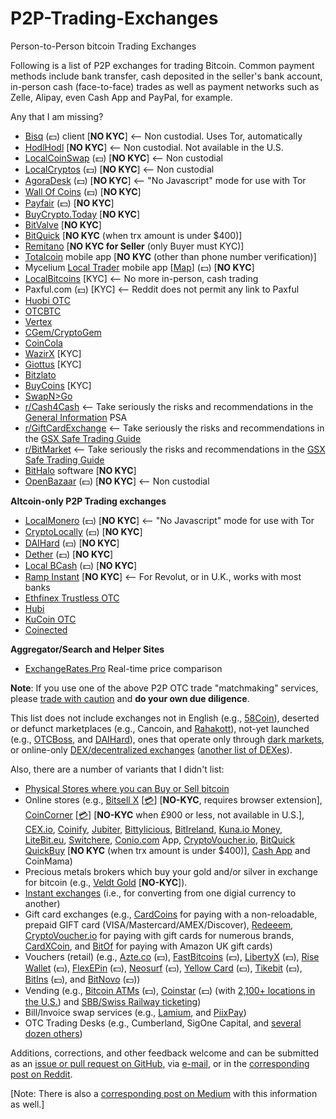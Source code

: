 # P2P-Trading-Exchanges
Person-to-Person bitcoin Trading Exchanges

Following is a list of P2P exchanges for trading Bitcoin.  Common payment methods include bank transfer, cash deposited in the seller's bank account, in-person cash (face-to-face) trades as well as payment networks such as Zelle, Alipay, even Cash App and PayPal, for example.

Any that I am missing?

- [Bisq](https://bisq.network) (💵) client [**NO KYC**]  <-- Non custodial. Uses Tor, automatically
- [HodlHodl](https://HodlHodl.com) [**NO KYC**]  <-- Non custodial. Not available in the U.S.
- [LocalCoinSwap](https://localcoinswap.com) (💵) [**NO KYC**] <-- Non custodial 
- [LocalCryptos](https://LocalCryptos.com) (💵) [**NO KYC**] <-- Non custodial
- [AgoraDesk](https://agoradesk.com) (💵) [**NO KYC**] <-- "No Javascript" mode for use with Tor
- [Wall Of Coins](https://wallofcoins.com) (💵) [**NO KYC**]
- [Payfair](https://payfair.io) (💵) [**NO KYC**]
- [BuyCrypto.Today](https://buycrypto.today) [**NO KYC**]
- [BitValve](https://BitValve.com) [**NO KYC**]
- [BitQuick](https://www.bitquick.co/buy) [**NO KYC** (when trx amount is under $400)]
- [Remitano](https://remitano.com) [**NO KYC for Seller** (only Buyer must KYC)]
- [Totalcoin](https://totalcoin.io/buy-sell-bitcoin) mobile app [**NO KYC** (other than phone number verification)] 
- Mycelium [Local Trader](https://mycelium.com/lt/help.html) mobile app [[Map](https://www.mycelium.com/lt/m/)] (💵) [**NO KYC**]
- [LocalBitcoins](https://LocalBitcoins.com) [KYC]  <-- No more in-person, cash trading
- Paxful.com (💵) [KYC]  <-- Reddit does not permit any link to Paxful 
- [Huobi OTC](https://otc.huobi.co/en-us/trade/buy-btc/)
- [OTCBTC](https://otcbtc.com/sell_offers?currency=btc&fiat_currency=cny&payment_type=all)
- [Vertex](https://vertex.market)
- [CGem/CryptoGem](https://cryptogem.global)
- [CoinCola](https://www.coincola.com/buy-bitcoin)
- [WazirX](https://wazirx.com/p2p) [KYC]
- [Giottus](https://www.giottus.com/p2p) [KYC]
- [Bitzlato](https://bitzlato.com/p2p)
- [BuyCoins](https://buycoins.africa/ads) [KYC]
- [SwapN>Go](https://www.swapngo.org)
- [r/Cash4Cash](https://reddit.com/r/Cash4Cash)  <-- Take seriously the risks and recommendations in the [General Information](https://reddit.com/r/Cash4Cash/comments/6zz7r7) PSA
- [r/GiftCardExchange](https://reddit.com/r/GiftCardExchange) <-- Take seriously the risks and recommendations in the [GSX Safe Trading Guide](https://reddit.com/r/giftcardexchange/comments/2gig0n/)
- [r/BitMarket](https://reddit.com/r/BitMarket) <-- Take seriously the risks and recommendations in the [GSX Safe Trading Guide](https://reddit.com/r/giftcardexchange/comments/2gig0n/)
- [BitHalo](https://bithalo.org) software [**NO KYC**]
- [OpenBazaar](https://openbazaar.com/discover/results/?type=cryptocurrency) (💵) [**NO KYC**] <-- Non custodial 

**Altcoin-only P2P Trading exchanges**

- [LocalMonero](https://localmonero.co/buy_monero) (💵) [**NO KYC**] <-- "No Javascript" mode for use with Tor
- [CryptoLocally](https://cryptolocally.com) (💵) [**NO KYC**]
- [DAIHard](http://daihard.exchange) (💵) [**NO KYC**]
- [Dether](https://app.dether.io) (💵) [**NO KYC**]
- [Local BCash](https://local.bitcoin.com) (💵) [**NO KYC**]
- [Ramp Instant](https://instant.ramp.network) [**NO KYC**] <-- For Revolut, or in U.K., works with most banks
- [Ethfinex Trustless OTC](https://trustless.ethfinex.com/otc)
- [Hubi](https://otc.Hubi.com)
- [KuCoin OTC](https://www.kucoin.com/otc)
- [Coinected](https://coinected.io)

**Aggregator/Search and Helper Sites**

- [ExchangeRates.Pro](https://ExchangeRates.pro) Real-time price comparison

**Note**: If you use one of the above P2P OTC trade "matchmaking" services, please [trade with caution](https://www.cryptorecorder.com/2019/02/08/things-you-want-to-know-before-buying-bitcoins-from-a-p2p-marketplace) and **do your own due diligence**.

This list does not include exchanges not in English (e.g., [58Coin](https://c2c.58ex.com)), deserted or defunct marketplaces (e.g., Cancoin, and [Rahakott](https://rahakott.io/s/market)), not-yet launched (e.g., [OTCBoss](https://gab.com/OTCBOSS), and [DAIHard](https://medium.com/daihard-buidlers)), ones that operate only through [dark markets](https://99bitcoins.com/accessing-dark-net-under-minutes-beginners-guide), or online-only [DEX/decentralized exchanges](https://www.cryptomorrow.com/2019/02/06/list-of-dex-crypto-exchanges) ([another list of DEXes](https://distribuyed.github.io/index)).

Also, there are a number of variants that I didn't list:

- [Physical Stores where you can Buy or Sell bitcoin](https://np.reddit.com/r/Bitcoin/comments/dabf2m)
- Online stores (e.g., [Bitsell X](https://bitsellx.com) [[💳](https://en.wikipedia.org/wiki/Credit_card)] [**NO-KYC**, requires browser extension], [CoinCorner](https://coincorner.com) [[💳](https://en.wikipedia.org/wiki/Credit_card)] [**NO-KYC** when £900 or less, not available in U.S.], [CEX.io](https://CEX.io.com), [Coinify](https://www.coinify.com), [Jubiter](https://app.jubiter.com/neworder/buy), [Bittylicious](https://bittylicious.com), [BitIreland](https://bitireland.ie), [Kuna.io Money](https://money.kuna.io), [LiteBit.eu](https://www.litebit.eu/en/buy), [Switchere](https://switchere.com), [Conio.com](https://conio.com) App, [CryptoVoucher.io](https://cryptovoucher.io), [BitQuick QuickBuy](https://www.bitquick.co/quick-buy) [**NO KYC** (when trx amount is under $400)], [Cash App](https://cash.app/bitcoin) and CoinMama)
- Precious metals brokers which buy your gold and/or silver in exchange for bitcoin (e.g., [Veldt Gold](https://veldtgold.com/sell-gold-for-bitcoin) [**NO-KYC**]).
- [Instant exchanges](https://np.reddit.com/r/Bitcoin/comments/cd1fr8) (i.e., for converting from one digial currency to another)
- Gift card exchanges (e.g., [CardCoins](https://www.cardcoins.co/) for paying with a non-reloadable, prepaid GIFT card (VISA/Mastercard/AMEX/Discover), [Redeeem](https://www.redeeem.com/gift-cards), [CryptoVoucher.io](https://cryptovoucher.io) for paying with gift cards for numerous brands, [CardXCoin](https://cardxcoin.com), and [BitOf](https://bitof.io/) for paying with Amazon UK gift cards)
- Vouchers (retail) (e.g., [Azte.co](https://azte.co/vendors.html) (💵), [FastBitcoins](https://fastbitcoins.com/#locations) (💵), [LibertyX](https://libertyx.com) (💵), [Rise Wallet](https://www.risewallet.com/locations) (💵), [FlexEPin](https://www.flexepin.com/sales_outlet_finder) (💵), [Neosurf](https://www.neosurf.com/en_GB/application/findcard) (💵), [Yellow Card](https://www.yellowcard.io/locations) (💵), [Tikebit](https://tikebit.com/map#marker=null&panel=false&lat=40.19146303804063&lng=-4.696655273437501&zoom=7) (💵), [BitIns](https://www.bitins.net/#map-module) (💵), and [BitNovo](https://www.bitnovo.com/bitcoin-selling-point-en)  (💵))
- Vending (e.g., [Bitcoin ATMs](https://CoinATMRadar.com) (💵), [Coinstar](https://www.coinstar.com/bitcoin) (💵) (with [2,100+ locations in the U.S.](https://coinme.com/kiosks)) and [SBB/Swiss Railway ticketing](https://www.sbb.ch/en/station-services/services/further-services/ticket-machine-services/bitcoin.html))
- Bill/Invoice swap services (e.g., [Lamium](https://Lamium.io), and [PiixPay](https://piixpay.com))
- OTC Trading Desks (e.g., Cumberland, SigOne Capital, and [several dozen others](https://medium.com/@cointastical/bitcoin-crypto-otc-trading-desks-7f77276c6dc))


Additions, corrections, and other feedback welcome and can be submitted as an [issue or pull request on GitHub](https://github.com/cointastical/P2P-Trading-Exchanges), via [e-mail](mailto://cointastical@gmail.com), or in the [corresponding post on Reddit](https://np.reddit.com/r/Bitcoin/comments/dyclf8).

[Note: There is also a [corresponding post on Medium](https://medium.com/@cointastical/p2p-otc-exchanges-e-g-localbitcoins-bisq-hodlhodl-etc-20f293a2c72e) with this information as well.]
